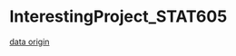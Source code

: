 # InterestingProject_STAT605
[data origin](https://www.kaggle.com/datasets/utkarshsaxenadn/animal-image-classification-dataset/data)
